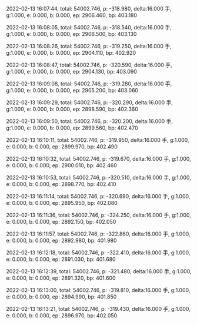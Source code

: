 2022-02-13 16:07:44, total: 54002.746, p: -318.980, delta:16.000 手, g:1.000, e: 0.000, b: 0.000, ep: 2906.460, bp: 403.180

2022-02-13 16:08:05, total: 54002.746, p: -318.540, delta:16.000 手, g:1.000, e: 0.000, b: 0.000, ep: 2906.500, bp: 403.130

2022-02-13 16:08:26, total: 54002.746, p: -319.250, delta:16.000 手, g:1.000, e: 0.000, b: 0.000, ep: 2904.110, bp: 402.920

2022-02-13 16:08:47, total: 54002.746, p: -320.590, delta:16.000 手, g:1.000, e: 0.000, b: 0.000, ep: 2904.130, bp: 403.090

2022-02-13 16:09:08, total: 54002.746, p: -319.280, delta:16.000 手, g:1.000, e: 0.000, b: 0.000, ep: 2905.200, bp: 403.060

2022-02-13 16:09:29, total: 54002.746, p: -320.290, delta:16.000 手, g:1.000, e: 0.000, b: 0.000, ep: 2898.590, bp: 402.360

2022-02-13 16:09:50, total: 54002.746, p: -320.200, delta:16.000 手, g:1.000, e: 0.000, b: 0.000, ep: 2899.560, bp: 402.470

2022-02-13 16:10:11, total: 54002.746, p: -319.950, delta:16.000 手, g:1.000, e: 0.000, b: 0.000, ep: 2899.970, bp: 402.490

2022-02-13 16:10:32, total: 54002.746, p: -319.670, delta:16.000 手, g:1.000, e: 0.000, b: 0.000, ep: 2900.010, bp: 402.460

2022-02-13 16:10:53, total: 54002.746, p: -320.510, delta:16.000 手, g:1.000, e: 0.000, b: 0.000, ep: 2898.770, bp: 402.410

2022-02-13 16:11:14, total: 54002.746, p: -320.690, delta:16.000 手, g:1.000, e: 0.000, b: 0.000, ep: 2895.950, bp: 402.080

2022-02-13 16:11:36, total: 54002.746, p: -324.250, delta:16.000 手, g:1.000, e: 0.000, b: 0.000, ep: 2892.150, bp: 402.050

2022-02-13 16:11:57, total: 54002.746, p: -322.860, delta:16.000 手, g:1.000, e: 0.000, b: 0.000, ep: 2892.980, bp: 401.980

2022-02-13 16:12:18, total: 54002.746, p: -322.410, delta:16.000 手, g:1.000, e: 0.000, b: 0.000, ep: 2891.030, bp: 401.680

2022-02-13 16:12:39, total: 54002.746, p: -321.480, delta:16.000 手, g:1.000, e: 0.000, b: 0.000, ep: 2891.320, bp: 401.600

2022-02-13 16:13:00, total: 54002.746, p: -319.810, delta:16.000 手, g:1.000, e: 0.000, b: 0.000, ep: 2894.990, bp: 401.850

2022-02-13 16:13:21, total: 54002.746, p: -319.430, delta:16.000 手, g:1.000, e: 0.000, b: 0.000, ep: 2896.970, bp: 402.050